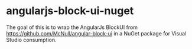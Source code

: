 angularjs-block-ui-nuget
========================

The goal of this is to wrap the AngularJs BlockUI from https://github.com/McNull/angular-block-ui in a NuGet package for Visual Studio consumption.
